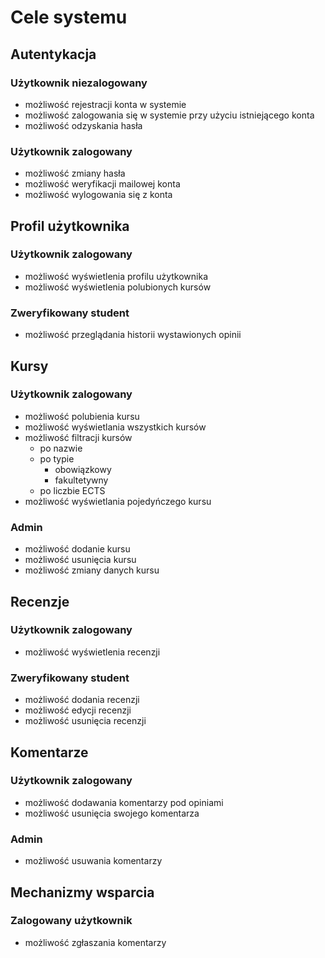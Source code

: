 # Cele systemu

## Autentykacja

### Użytkownik niezalogowany

- możliwość rejestracji konta w systemie
- możliwość zalogowania się w systemie przy użyciu istniejącego konta
- możliwość odzyskania hasła

### Użytkownik zalogowany

- możliwość zmiany hasła
- możliwość weryfikacji mailowej konta
- możliwość wylogowania się z konta

## Profil użytkownika

### Użytkownik zalogowany

- możliwość wyświetlenia profilu użytkownika
- możliwość wyświetlenia polubionych kursów

### Zweryfikowany student

- możliwość przeglądania historii wystawionych opinii

## Kursy

### Użytkownik zalogowany

- możliwość polubienia kursu
- możliwość wyświetlania wszystkich kursów
- możliwość filtracji kursów
  - po nazwie
  - po typie
    - obowiązkowy
    - fakultetywny
  - po liczbie ECTS
- możliwość wyświetlania pojedyńczego kursu

### Admin

- możliwość dodanie kursu
- możliwość usunięcia kursu
- możliwość zmiany danych kursu

## Recenzje

### Użytkownik zalogowany

- możliwość wyświetlenia recenzji

### Zweryfikowany student

- możliwość dodania recenzji
- możliwość edycji recenzji
- możliwość usunięcia recenzji

## Komentarze

### Użytkownik zalogowany

- możliwość dodawania komentarzy pod opiniami
- możliwość usunięcia swojego komentarza

### Admin

- możliwość usuwania komentarzy

## Mechanizmy wsparcia

### Zalogowany użytkownik

- możliwość zgłaszania komentarzy
